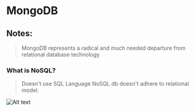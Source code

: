 # MongoDB

## Notes:

> MongoDB represents a radical and much needed departure from relational database technology

### What is NoSQL?

> Doesn't use SQL Language
> NoSQL db doesn't adhere to relational model.

![Alt text](https://beginnersbook.com/wp-content/uploads/2017/09/RDBMS_MongoDB_Mapping.jpg "Optional title")
